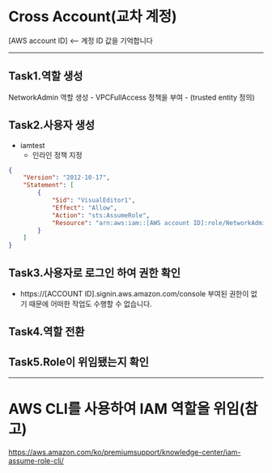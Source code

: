 # Cross Account(교차 계정)

[AWS account ID] <-- 계정 ID 값을 기억합니다

--- 

## Task1.역할 생성

  NetworkAdmin 역할 생성
    - VPCFullAccess 정책을 부여
      - (trusted entity 정의)

## Task2.사용자 생성

  - iamtest
    - 인라인 정책 지정

```json
{
    "Version": "2012-10-17",
    "Statement": [
        {
            "Sid": "VisualEditor1",
            "Effect": "Allow",
            "Action": "sts:AssumeRole",
            "Resource": "arn:aws:iam::[AWS account ID]:role/NetworkAdmin"
        }
    ]
}
```

## Task3.사용자로 로그인 하여 권한 확인
  - https://[ACCOUNT ID].signin.aws.amazon.com/console
  부여된 권한이 없기 때문에 어떠한 작업도 수행할 수 없습니다.

## Task4.역할 전환

## Task5.Role이 위임됐는지 확인

---

# AWS CLI를 사용하여 IAM 역할을 위임(참고)
https://aws.amazon.com/ko/premiumsupport/knowledge-center/iam-assume-role-cli/
